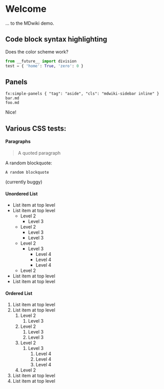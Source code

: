 ﻿
Welcome
=======

… to the MDwiki demo.



Code block syntax highlighting
------------------------------

Does the color scheme work?

```python
from __future__ import division
test = { 'home': True, 'zero': 0 }
```


Panels
------

```mdwiki-fx
fx:simple-panels { "tag": "aside", "cls": "mdwiki-sidebar inline" }
bar.md
foo.md
```

Nice!



Various CSS tests:
------------------

#### Paragraphs

> A quoted paragraph

A random blockquote:

    A random blockquote

(currently buggy)


#### Unordered List

* List item at top level
* List item at top level
  * Level 2
    * Level 3
  * Level 2
    * Level 3
    * Level 3
  * Level 2
    * Level 3
      * Level 4
      * Level 4
      * Level 4
  * Level 2
* List item at top level
* List item at top level


#### Ordered List

1.  List item at top level
1.  List item at top level
    1.  Level 2
        1.  Level 3
    1.  Level 2
        1.  Level 3
        1.  Level 3
    1.  Level 2
        1.  Level 3
            1.  Level 4
            1.  Level 4
            1.  Level 4
    1.  Level 2
1.  List item at top level
1.  List item at top level
















